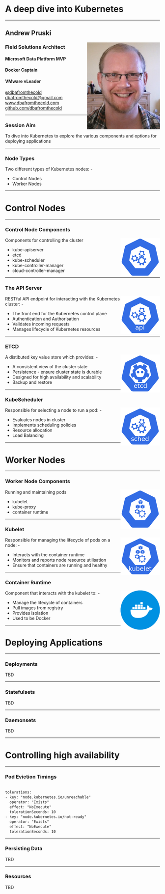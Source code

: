# A deep dive into Kubernetes

---

## Andrew Pruski

<img src="images/apruski.jpg" style="float: right"/>

### Field Solutions Architect
#### Microsoft Data Platform MVP
#### Docker Captain
#### VMware vLeader

<!-- .slide: style="text-align: left;"> -->
<i class="fab fa-twitter"></i><a href="https://twitter.com/dbafromthecold">  @dbafromthecold</a><br>
<i class="fas fa-envelope"></i>  dbafromthecold@gmail.com<br>
<i class="fab fa-wordpress"></i>  www.dbafromthecold.com<br>
<i class="fab fa-github"></i><a href="https://github.com/dbafromthecold">  github.com/dbafromthecold</a>

---

### Session Aim
<!-- .slide: style="text-align: left;"> -->
To dive into Kubernetes to explore the various components and options for deploying applications

---

### Node Types
<!-- .slide: style="text-align: left;"> -->
Two different types of Kubernetes nodes: -<br>
- Control Nodes<br>
- Worker Nodes<br>

---

# Control Nodes

---

### Control Node Components
<img src="images/control-128.png" style="float: right"/>

Components for controlling the cluster<br>
- kube-apiserver<br>
- etcd<br>
- kube-scheduler<br>
- kube-controller-manager<br>
- cloud-controller-manager<br>

---

### The API Server
<img src="images/api-128.png" style="float: right"/>

RESTful API endpoint for interacting with the Kubernetes cluster: -
- The front end for the Kubernetes control plane
- Authentication and Authorisation
- Validates incoming requests
- Manages lifecycle of Kubernetes resources

---

### ETCD
<img src="images/etcd-128.png" style="float: right"/>

A distibuted key value store which provides: -
- A consistent view of the cluster state
- Persistence - ensure cluster state is durable
- Designed for high availability and scalability
- Backup and restore

---

### KubeScheduler
<img src="images/sched-128.png" style="float: right"/>

Responsible for selecting a node to run a pod: -
- Evaluates nodes in cluster
- Implements scheduling policies
- Resource allocation
- Load Balancing

---

# Worker Nodes

---

### Worker Node Components
<!-- .slide: style="text-align: left;"> -->
<img src="images/node-128.png" style="float: right"/>

Running and maintaining pods<br>
- kubelet<br>
- kube-proxy<br>
- container runtime

---

### Kubelet
<img src="images/kubelet-128.png" style="float: right"/>

Responsible for managing the lifecycle of pods on a node: -
- Interacts with the container runtime
- Monitors and reports node resource utilisation
- Ensure that containers are running and healthy

---

### Container Runtime
<img src="images/docker.png" style="float: right"/>

Component that interacts with the kubelet to: -
- Manage the lifecycle of containers
- Pull images from registry
- Provides isolation
- Used to be Docker

---

# Deploying Applications

---

### Deployments
<!-- .slide: style="text-align: left;"> -->

TBD

---

### Statefulsets
<!-- .slide: style="text-align: left;"> -->

TBD

---

### Daemonsets
<!-- .slide: style="text-align: left;"> -->

TBD

---

# Controlling high availability

---

### Pod Eviction Timings
<!-- .slide: style="text-align: left;"> -->

<pre><code>
tolerations:
- key: "node.kubernetes.io/unreachable"
  operator: "Exists"
  effect: "NoExecute"
  tolerationSeconds: 10
- key: "node.kubernetes.io/not-ready"
  operator: "Exists"
  effect: "NoExecute"
  tolerationSeconds: 10
</pre></code>

---

### Persisting Data
<!-- .slide: style="text-align: left;"> -->

TBD

---

### Resources
<!-- .slide: style="text-align: left;"> -->

TBD